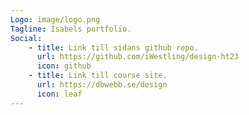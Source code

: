 ```yaml
---
Logo: image/logo.png
Tagline: Isabels portfolio.
Social:
    - title: Link till sidans github repo.
      url: https://github.com/iWestling/design-ht23
      icon: github
    - title: Link till course site.
      url: https://dbwebb.se/design
      icon: leaf
---
```

